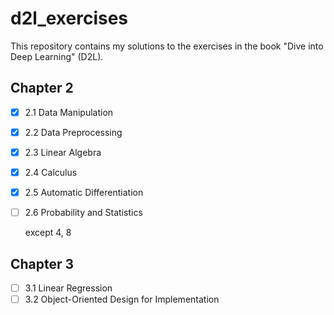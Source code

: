 # d2l_exercises

This repository contains my solutions to the exercises in the book "Dive into Deep Learning" (D2L).

## Chapter 2

- [x] 2.1 Data Manipulation
- [x] 2.2 Data Preprocessing
- [x] 2.3 Linear Algebra
- [x] 2.4 Calculus
- [x] 2.5 Automatic Differentiation
- [ ] 2.6 Probability and Statistics 

    except 4, 8

## Chapter 3

- [ ] 3.1 Linear Regression
- [ ] 3.2 Object-Oriented Design for Implementation